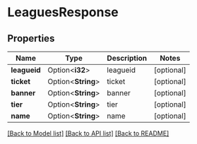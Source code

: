 # LeaguesResponse

## Properties

Name | Type | Description | Notes
------------ | ------------- | ------------- | -------------
**leagueid** | Option<**i32**> | leagueid | [optional]
**ticket** | Option<**String**> | ticket | [optional]
**banner** | Option<**String**> | banner | [optional]
**tier** | Option<**String**> | tier | [optional]
**name** | Option<**String**> | name | [optional]

[[Back to Model list]](../README.md#documentation-for-models) [[Back to API list]](../README.md#documentation-for-api-endpoints) [[Back to README]](../README.md)


